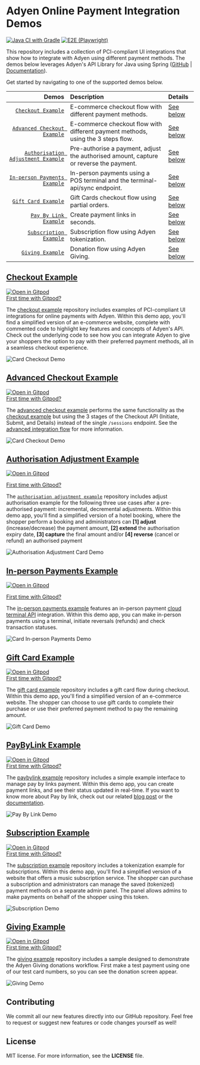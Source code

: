 # Adyen Online Payment Integration Demos

[![Java CI with Gradle](https://github.com/adyen-examples/adyen-java-spring-online-payments/actions/workflows/build.yml/badge.svg)](https://github.com/adyen-examples/adyen-java-spring-online-payments/actions/workflows/build.yml) 
[![E2E (Playwright)](https://github.com/adyen-examples/adyen-java-spring-online-payments/actions/workflows/e2e.yml/badge.svg)](https://github.com/adyen-examples/adyen-java-spring-online-payments/actions/workflows/e2e.yml)

This repository includes a collection of PCI-compliant UI integrations that show how to integrate with Adyen using different payment methods. 
The demos below leverages Adyen's API Library for Java using Spring ([GitHub](https://github.com/Adyen/adyen-java-api-library) | [Documentation](https://docs.adyen.com/development-resources/libraries?tab=java_2)).

Get started by navigating to one of the supported demos below.

|                                                                   Demos | Description                                                                              | Details                                        |
|------------------------------------------------------------------------:|:-----------------------------------------------------------------------------------------|:-----------------------------------------------|
|                                  [`Checkout Example`](checkout-example) | E-commerce checkout flow with different payment methods.                                 | [See below](#checkout-example)                 | 
|                [`Advanced Checkout Example`](checkout-example-advanced) | E-commerce checkout flow with different payment methods, using the 3 steps flow.         | [See below](#advanced-checkout-example)        |
| [`Authorisation Adjustment Example`](authorisation-adjustment-example)  | Pre-authorise a payment, adjust the authorised amount, capture or reverse the payment.   | [See below](#authorisation-adjustment-example) |
|              [`In-person Payments Example`](in-person-payments-example) | In-person payments using a POS terminal and the terminal-api/sync endpoint.              | [See below](#in-person-payments-example)       |
|                                 [`Gift Card Example`](giftcard-example) | Gift Cards checkout flow using partial orders.                                           | [See below](#gift-card-example)                | 
|                              [`Pay By Link Example`](paybylink-example) | Create payment links in seconds.                                                         | [See below](#paybylink-example)                | 
|                          [`Subscription Example`](subscription-example) | Subscription flow using Adyen tokenization.                                              | [See below](#subscription-example)             | 
|                                      [`Giving Example`](giving-example) | Donation flow using Adyen Giving.                                                        | [See below](#giving-example)                   | 


## [Checkout Example](checkout-example)

[![Open in Gitpod](https://gitpod.io/button/open-in-gitpod.svg)](https://gitpod.io/#https://github.com/adyen-examples/adyen-java-spring-online-payments/tree/main/checkout-example)  
[First time with Gitpod?](https://github.com/adyen-examples/.github/blob/main/pages/gitpod-get-started.md)

The [checkout example](checkout-example) repository includes examples of PCI-compliant UI integrations for online payments with Adyen.
Within this demo app, you'll find a simplified version of an e-commerce website, complete with commented code to highlight key features and concepts of Adyen's API.
Check out the underlying code to see how you can integrate Adyen to give your shoppers the option to pay with their preferred payment methods, all in a seamless checkout experience.

![Card Checkout Demo](checkout-example/src/main/resources/static/images/cardcheckout.gif)


## [Advanced Checkout Example](checkout-example-advanced)

[![Open in Gitpod](https://gitpod.io/button/open-in-gitpod.svg)](https://gitpod.io/#https://github.com/adyen-examples/adyen-java-spring-online-payments/tree/main/checkout-example-advanced)  
[First time with Gitpod?](https://github.com/adyen-examples/.github/blob/main/pages/gitpod-get-started.md)

The [advanced checkout example](checkout-example-advanced) performs the same functionality as the [checkout example](checkout-example) but using the 3 stages of the Checkout API (Initiate, Submit, and Details) instead of the single `/sessions` endpoint.
See the [advanced integration flow](https://docs.adyen.com/online-payments/web-drop-in/additional-use-cases?tab=sessions_flow_advanced_flow_1) for more information.

![Card Checkout Demo](checkout-example/src/main/resources/static/images/cardcheckout.gif)

## [Authorisation Adjustment Example](authorisation-adjustment-example)
[![Open in Gitpod](https://gitpod.io/button/open-in-gitpod.svg)](https://gitpod.io/#https://github.com/adyen-examples/adyen-java-spring-online-payments/tree/main/authorisation-adjustment-example)

[First time with Gitpod?](https://github.com/adyen-examples/.github/blob/main/pages/gitpod-get-started.md)

The [`authorisation adjustment example`](authorisation-adjustment-example) repository includes adjust authorisation example for the following three use cases after a pre-authorised payment: incremental, decremental adjustments. Within this demo app, you'll find a simplified version of a hotel booking, where the shopper perform a booking and administrators can **[1] adjust** (increase/decrease) the payment amount, **[2] extend** the authorisation expiry date, **[3] capture** the final amount and/or **[4] reverse** (cancel or refund) an authorised payment

![Authorisation Adjustment Card Demo](authorisation-adjustment-example/src/main/resources/static/images/cardauthorisationadjustment.gif)


## [In-person Payments Example](in-person-payments-example)
[![Open in Gitpod](https://gitpod.io/button/open-in-gitpod.svg)](https://gitpod.io/#https://github.com/adyen-examples/adyen-dotnet-online-payments/tree/main/in-person-payments-example)

[First time with Gitpod?](https://github.com/adyen-examples/.github/blob/main/pages/gitpod-get-started.md)

The [in-person payments example](in-person-payments-example) features an in-person payment [cloud terminal API](https://docs.adyen.com/point-of-sale/design-your-integration/choose-your-architecture/cloud/) integration. Within this demo app, you can make in-person payments using a terminal, initiate reversals (refunds) and check transaction statuses.

![Card In-person Payments Demo](in-person-payments-example/src/main/resources/static/images/cardinpersonpayments.gif)

## [Gift Card Example](giftcard-example)

[![Open in Gitpod](https://gitpod.io/button/open-in-gitpod.svg)](https://gitpod.io/#https://github.com/adyen-examples/adyen-java-spring-online-payments/tree/main/giftcard-example)  
[First time with Gitpod?](https://github.com/adyen-examples/.github/blob/main/pages/gitpod-get-started.md)

The [gift card example](giftcard-example) repository includes a gift card flow during checkout. Within this demo app, you'll find a simplified version of an e-commerce website. 
The shopper can choose to use gift cards to complete their purchase or use their preferred payment method to pay the remaining amount.

![Gift Card Demo](giftcard-example/src/main/resources/static/images/cardgiftcard.gif)


## [PayByLink Example](paybylink-example)

[![Open in Gitpod](https://gitpod.io/button/open-in-gitpod.svg)](https://gitpod.io/#https://github.com/adyen-examples/adyen-java-spring-online-payments/tree/main/paybylink-example)  
[First time with Gitpod?](https://github.com/adyen-examples/.github/blob/main/pages/gitpod-get-started.md)

The [paybylink example](paybylink-example) repository includes a simple example interface to manage pay by links payment. Within this demo app, you can create payment links, and see their status updated in real-time.
If you want to know more about Pay by link, check out our related [blog post](https://www.adyen.com/blog/pay-by-link-for-developers) or the [documentation](https://docs.adyen.com/checkout/pay-by-link).


![Pay By Link Demo](paybylink-example/src/main/resources/images/paybylink.gif)


## [Subscription Example](subscription-example)

[![Open in Gitpod](https://gitpod.io/button/open-in-gitpod.svg)](https://gitpod.io/#https://github.com/adyen-examples/adyen-java-spring-online-payments/tree/main/subscription-example)  
[First time with Gitpod?](https://github.com/adyen-examples/.github/blob/main/pages/gitpod-get-started.md)

The [subscription example](subscription-example) repository includes a tokenization example for subscriptions. Within this demo app, you'll find a simplified version of a website that offers a music subscription service.
The shopper can purchase a subscription and administrators can manage the saved (tokenized) payment methods on a separate admin panel.
The panel allows admins to make payments on behalf of the shopper using this token.

![Subscription Demo](subscription-example/src/main/resources/static/images/cardsubscription.gif)

## [Giving Example](subscription-example)

[![Open in Gitpod](https://gitpod.io/button/open-in-gitpod.svg)](https://gitpod.io/#https://github.com/adyen-examples/adyen-java-spring-online-payments/tree/main/giving-example)  
[First time with Gitpod?](https://github.com/adyen-examples/.github/blob/main/pages/gitpod-get-started.md)

The [giving example](giving-example) repository includes a sample designed to demonstrate the Adyen Giving donations workflow.
First make a test payment using one of our test card numbers, so you can see the donation screen appear.

![Giving Demo](giving-example/src/main/resources/static/images/donations.gif)

## Contributing

We commit all our new features directly into our GitHub repository. Feel free to request or suggest new features or code changes yourself as well!

## License

MIT license. For more information, see the **LICENSE** file.
